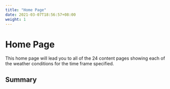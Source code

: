 ```yaml
---
title: "Home Page"
date: 2021-03-07T18:56:57+08:00
weight: 1
---
```


# Home Page

This home page will lead you to all of the 24 content pages showing each of the weather conditions for the time frame specified.

## Summary

